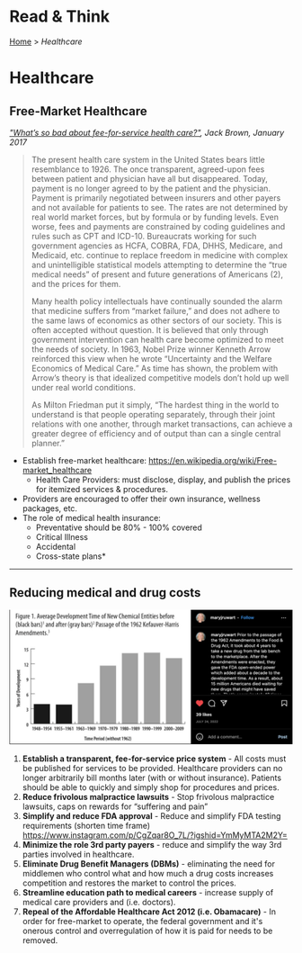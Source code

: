 # Read &amp; Think
[Home](/README.md) > *Healthcare*

# Healthcare

## Free-Market Healthcare
<cite>["What’s so bad about fee-for-service health care?"](https://thecannononline.com/whats-so-bad-about-fee-for-service-health-care/?utm_campaign=The%20Daily%20Cannon&utm_medium=email&_hsmi=201823420&_hsenc=p2ANqtz--0uhBePQ8lzF_ZpKYrWuEhU1z_0IXNO63yzuM6US57rZILvvGUBp0amZaUNHzOh10bT5pe3XmqLjqtx6zouTg100oiHw&utm_content=201823420), Jack Brown, January 2017</cite>
> The present health care system in the United States bears little resemblance to 1926. The once transparent, agreed-upon fees between patient and physician have all but disappeared. Today, payment is no longer agreed to by the patient and the physician. Payment is primarily negotiated between insurers and other payers and not available for patients to see. The rates are not determined by real world market forces, but by formula or by funding levels. Even worse, fees and payments are constrained by coding guidelines and rules such as CPT and ICD-10. Bureaucrats working for such government agencies as HCFA, COBRA, FDA, DHHS, Medicare, and Medicaid, etc. continue to replace freedom in medicine with complex and unintelligible statistical models attempting to determine the “true medical needs” of present and future generations of Americans (2), and the prices for them.
>
> Many health policy intellectuals have continually sounded the alarm that medicine suffers from “market failure,” and does not adhere to the same laws of economics as other sectors of our society. This is often accepted without question. It is believed that only through government intervention can health care become optimized to meet the needs of society. In 1963, Nobel Prize winner Kenneth Arrow reinforced this view when he wrote “Uncertainty and the Welfare Economics of Medical Care.” As time has shown, the problem with Arrow’s theory is that idealized competitive models don’t hold up well under real world conditions.
>
> As Milton Friedman put it simply, “The hardest thing in the world to understand is that people operating separately, through their joint relations with one another, through market transactions, can achieve a greater degree of efficiency and of output than can a single central planner.”


* Establish free-market healthcare: https://en.wikipedia.org/wiki/Free-market_healthcare
    * Health Care Providers: must disclose, display, and publish the prices for itemized services & procedures.
* Providers are encouraged to offer their own insurance, wellness packages, etc.
* The role of medical health insurance:
    * Preventative should be 80% - 100% covered
    * Critical Illness
    * Accidental
    * Cross-state plans*

***

## Reducing medical and drug costs
![image](media/fda-approval.png)
1. **Establish a transparent, fee-for-service price system** - All costs must be published for services to be provided. Healthcare providers can no longer arbitrarily bill months later (with or without insurance). Patients should be able to quickly and simply shop for procedures and prices.
2. **Reduce frivolous malpractice lawsuits** - Stop frivolous malpractice lawsuits, caps on rewards for “suffering and pain”
3. **Simplify and reduce FDA approval** - Reduce and simplify FDA testing requirements (shorten time frame) https://www.instagram.com/p/CgZqar8O_7L/?igshid=YmMyMTA2M2Y= 
4. **Minimize the role 3rd party payers** - reduce and simplify the way 3rd parties involved in healthcare.
5. **Eliminate Drug Benefit Managers (DBMs)** - eliminating the need for middlemen who control what and how much a drug costs increases competition and restores the market to control the prices. 
6. **Streamline education path to medical careers** - increase supply of medical care providers and (i.e. doctors).
7. **Repeal of the Affordable Healthcare Act 2012 (i.e. Obamacare)** - In order for free-market to operate, the federal government and it's onerous control and overregulation of how it is paid for needs to be removed.